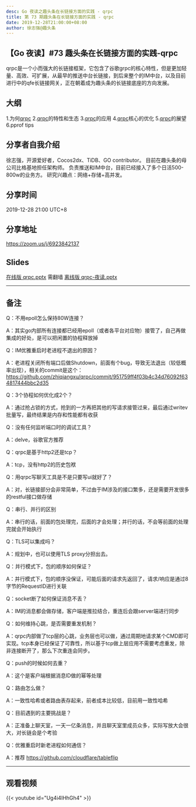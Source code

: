 ```yaml
---
desc: Go 夜读之趣头条在长链接方面的实践 - qrpc
title: 第 73 期趣头条在长链接方面的实践 - qrpc
date: 2019-12-28T21:00:00+08:00
author: 徐志强@趣头条
---
```


## 【Go 夜读】#73 趣头条在长链接方面的实践-qrpc

qrpc是一个小而强大的长链接框架，它包含了谷歌grpc的核心特性，但是更加轻量、高效、可扩展，从最早的推送中台长链接，到后来整个的IM中台，以及目前进行中的qfe长链接网关，正在朝着成为趣头条的长链接底座的方向发展。

## 大纲
1.为何[qrpc](https://github.com/zhiqiangxu/qrpc)
2.[qrpc](https://github.com/zhiqiangxu/qrpc)的特性和生态
3.[qrpc](https://github.com/zhiqiangxu/qrpc)的应用
4.[qrpc](https://github.com/zhiqiangxu/qrpc)核心的优化
5.[qrpc](https://github.com/zhiqiangxu/qrpc)的展望
6.pprof tips

## 分享者自我介绍

徐志强，开源爱好者，Cocos2dx、TiDB、GO contributor。
目前在趣头条的母公司比格基地担任架构师。
负责推送和IM中台，目前已经接入了多个日活500-800w的业务方。
研究兴趣点：网络+存储+高并发。


## 分享时间

2019-12-28 21:00 UTC+8

## 分享地址

https://zoom.us/j/6923842137

## Slides

[在线版 qrpc.pptx](https://docs.google.com/presentation/d/18Gk2x2Fi3WdIGs2sfMtkA-NatbcD5wela80qaDwY-WE/edit?usp=sharing) 需翻墙
[离线版 qrpc-夜读.pptx](https://github.com/talkgo/night/files/3971489/qrpc-.pptx)

----

## 备注

Q：不用epoll怎么保持80W连接？

A：其实go内部所有连接都已经用epoll（或者各平台对应物）接管了，自己再做集成的好处，是可以把闲置的协程释放掉

Q：IM优雅重启时老进程不退出的原因？

A：老进程关闭所有端口后做Shutdown，前面有个bug，导致无法退出（较低概率出现），相关的commit是这个：https://github.com/zhiqiangxu/qrpc/commit/951759ff4f03b4c34d76092f634817444bbc2d35

Q：3个协程如何优化成2个？

A：通过抢占锁的方式，抢到的一方再把其他的写请求接管过来，最后通过writev批量写，最终结果是内存和性能都有收获

Q：没有任何监听端口时的调试工具？

A：delve，谷歌官方推荐

Q：qrpc是基于http2还是tcp？

A：tcp，没有http2的历史包袱

Q：用qrpc写聊天工具是不是只要写ui就好了？

A：对，长链接部分会非常简单，不过由于IM涉及的接口繁多，还是需要开发很多的restful接口做存储

Q：串行、并行的区别

A：串行的话，前面的包处理完，后面的才会处理；并行的话，不会等前面的处理完就会开始执行

Q：TLS可以集成吗？

A：规划中，也可以使用TLS proxy分担出去。

Q：并行模式下，包的顺序如何保证？

A：并行模式下，包的顺序没保证，可能后面的请求先返回了，请求/响应是通过8字节的RequestID进行关联

Q：socket断了如何保证消息不丢？

A：IM的消息都会做存储，客户端是推拉结合，重连后会跟server端进行同步

Q：如何维持心跳，是否需要重发机制？

A：qrpc内部做了tcp层的心跳，业务层也可以做，通过周期地请求某个CMD即可实现。tcp本身已经保证了可靠性，所以基于tcp做上层应用不需要考虑重发，除非连接断开了，那么下次重连会同步。

Q：push的时候如何去重？

A：这个是客户端根据消息ID做的幂等处理

Q：路由怎么做？

A：一致性哈希或者路由表存起来，前者成本比较低，目前用一致性哈希

Q：目前遇到的主要挑战是？

A：正准备上聊天室，一天一亿条消息，并且聊天室里成员众多，实际写放大会很大，对长链会是个考验

Q：优雅重启时新老进程如何通信？

A：推荐 https://github.com/cloudflare/tableflip


---

## 观看视频

{{< youtube id="Ug4i4IHhGh4" >}}
